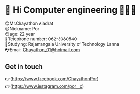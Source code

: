 # :walking: Hi Computer engineering :floppy_disk::floppy_disk::floppy_disk:

:blush:Mr.Chayathon Aiadrat <br>
:smiley:Nickname: Por <br>
:smirk:age: 22 year <br>
:iphone:Telephone number: 062-3080540 <br>
:european_castle:Studying: Rajamangala University of Technology Lanna <br>
:mailbox_with_no_mail:Email: Chayathon_01@hotmail.com <br>

## Get in touch
:point_right:(https://www.facebook.com/ChayathonPor)<br>
:point_right:(https://www.instagram.com/por__c)<br>

